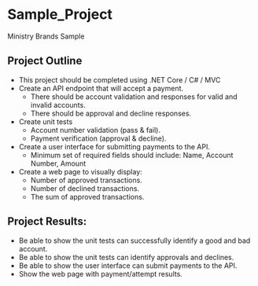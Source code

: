 # Sample_Project
Ministry Brands Sample

## Project Outline
- This project should be completed using .NET Core / C# / MVC
- Create an API endpoint that will accept a payment.
  - There should be account validation and responses for valid and invalid accounts.
  - There should be approval and decline responses.
- Create unit tests
  - Account number validation (pass & fail).
  - Payment verification (approval & decline).
- Create a user interface for submitting payments to the API.
  - Minimum set of required fields should include: Name, Account Number, Amount
- Create a web page to visually display:
  - Number of approved transactions.
  - Number of declined transactions.
  - The sum of approved transactions.

## Project Results:
- Be able to show the unit tests can successfully identify a good and bad account.
- Be able to show the unit tests can identify approvals and declines.
- Be able to show the user interface can submit payments to the API.
- Show the web page with payment/attempt results.
